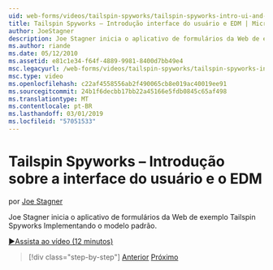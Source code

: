 ```yaml
---
uid: web-forms/videos/tailspin-spyworks/tailspin-spyworks-intro-ui-and-edm
title: Tailspin Spyworks – Introdução interface do usuário e EDM | Microsoft Docs
author: JoeStagner
description: Joe Stagner inicia o aplicativo de formulários da Web de exemplo Tailspin Spyworks Implementando o modelo padrão.
ms.author: riande
ms.date: 05/12/2010
ms.assetid: e81c1e34-f64f-4889-9981-8400d7bb49e4
msc.legacyurl: /web-forms/videos/tailspin-spyworks/tailspin-spyworks-intro-ui-and-edm
msc.type: video
ms.openlocfilehash: c22af4558556ab2f490065cb8e019ac40019ee91
ms.sourcegitcommit: 24b1f6decbb17bb22a45166e5fdb0845c65af498
ms.translationtype: MT
ms.contentlocale: pt-BR
ms.lasthandoff: 03/01/2019
ms.locfileid: "57051533"
---
```

<a name="tailspin-spyworks---intro-ui-and-edm"></a>Tailspin Spyworks – Introdução sobre a interface do usuário e o EDM
====================
por [Joe Stagner](https://github.com/JoeStagner)

Joe Stagner inicia o aplicativo de formulários da Web de exemplo Tailspin Spyworks Implementando o modelo padrão.

[&#9654;Assista ao vídeo (12 minutos)](https://channel9.msdn.com/Blogs/ASP-NET-Site-Videos/tailspin-spyworks-intro-ui-and-edm)

> [!div class="step-by-step"]
> [Anterior](tailspin-spyworks-implementing-and-using-the-also-purchased-control.md)
> [Próximo](tailspin-spyworks-directory-organization.md)
